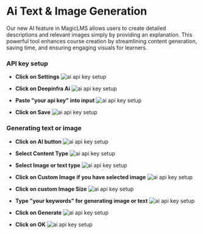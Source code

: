 # Ai Text & Image Generation 

Our new AI feature in MagicLMS allows users to create detailed descriptions and relevant images simply by providing an explanation. 
This powerful tool enhances course creation by streamlining content generation, saving time, and ensuring engaging visuals for learners.


### API key setup


- **Click on Settings**
![ai api key setup](https://cdn.imjol.com/MagicLMS/Docs/ai%20key%20setup%20%26%20text%20or%20image%20generating/Step1.png)


- **Click on Deepinfra Ai**
![ai api key setup](https://cdn.imjol.com/MagicLMS/Docs/ai%20key%20setup%20%26%20text%20or%20image%20generating/Step2.png)

- **Paste "your api key" into input**
![ai api key setup](https://cdn.imjol.com/MagicLMS/Docs/ai%20key%20setup%20%26%20text%20or%20image%20generating/Step3.png)

- **Click on Save**
![ai api key setup](https://cdn.imjol.com/MagicLMS/Docs/ai%20key%20setup%20%26%20text%20or%20image%20generating/Step4.png)

### Generating text or image

- **Click on AI button**
![ai api key setup](https://cdn.imjol.com/MagicLMS/Docs/ai%20key%20setup%20%26%20text%20or%20image%20generating/Step5.png)

- **Select Content Type**
![ai api key setup](https://cdn.imjol.com/MagicLMS/Docs/ai%20key%20setup%20%26%20text%20or%20image%20generating/Step6.png)

- **Select Image or text type**
![ai api key setup](https://cdn.imjol.com/MagicLMS/Docs/ai%20key%20setup%20%26%20text%20or%20image%20generating/Step7.png)

- **Click on Custom Image if you have selected image**
![ai api key setup](https://cdn.imjol.com/MagicLMS/Docs/ai%20key%20setup%20%26%20text%20or%20image%20generating/Step8.png)

- **Click on custom Image Size**
![ai api key setup](https://cdn.imjol.com/MagicLMS/Docs/ai%20key%20setup%20%26%20text%20or%20image%20generating/Step9.png)

- **Type "your keywords" for generating image or text**
![ai api key setup](https://cdn.imjol.com/MagicLMS/Docs/ai%20key%20setup%20%26%20text%20or%20image%20generating/Step10.png)

- **Click on Generate**
![ai api key setup](https://cdn.imjol.com/MagicLMS/Docs/ai%20key%20setup%20%26%20text%20or%20image%20generating/Step11.png)

- **Click on OK**
![ai api key setup](https://cdn.imjol.com/MagicLMS/Docs/ai%20key%20setup%20%26%20text%20or%20image%20generating/Step12.png)
<br/>
